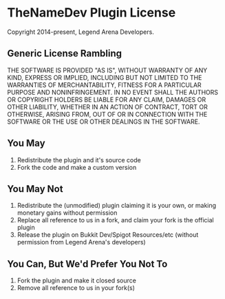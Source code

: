 TheNameDev Plugin License
====

Copyright 2014-present, Legend Arena Developers.

Generic License Rambling
----

THE SOFTWARE IS PROVIDED "AS IS", WITHOUT WARRANTY OF ANY KIND, EXPRESS OR
IMPLIED, INCLUDING BUT NOT LIMITED TO THE WARRANTIES OF MERCHANTABILITY,
FITNESS FOR A PARTICULAR PURPOSE AND NONINFRINGEMENT. IN NO EVENT SHALL THE
AUTHORS OR COPYRIGHT HOLDERS BE LIABLE FOR ANY CLAIM, DAMAGES OR OTHER
LIABILITY, WHETHER IN AN ACTION OF CONTRACT, TORT OR OTHERWISE, ARISING FROM,
OUT OF OR IN CONNECTION WITH THE SOFTWARE OR THE USE OR OTHER DEALINGS IN THE
SOFTWARE.

You May
----

1. Redistribute the plugin and it's source code
2. Fork the code and make a custom version

You May Not
----

1. Redistribute the (unmodified) plugin claiming it is your own, or making monetary gains without permission
2. Replace all reference to us in a fork, and claim your fork is the official plugin
3. Release the plugin on Bukkit Dev/Spigot Resources/etc (without permission from Legend Arena's developers)

You Can, But We'd Prefer You Not To
----

1. Fork the plugin and make it closed source
2. Remove all reference to us in your fork(s)